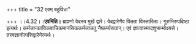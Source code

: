 +++
title = "32 एवम् बहुविधा"

+++
।।4.32।।**एवमिति।** ब्रह्मणो वेदस्य मुखे द्वारे। वेदद्वारेणैव वितता
विस्तारिताः। गुरुभिरुपदिष्टा इत्यर्थः।
कर्मजान्कायिकवाचिकमानसिककर्मजान्नतु नैष्कर्म्यरूपान्। एवं
ज्ञात्वास्मादशुभान्मोक्ष्यसे। तत्त्वज्ञानोत्पत्तिद्वारेणेत्यर्थः।
